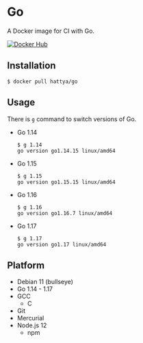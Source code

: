 # Go

A Docker image for CI with Go.

[![Docker Hub](https://img.shields.io/docker/cloud/build/hattya/go)](https://hub.docker.com/r/hattya/go)


## Installation

```console
$ docker pull hattya/go
```


## Usage

There is `g` command to switch versions of Go.

- Go 1.14
  ```console
  $ g 1.14
  go version go1.14.15 linux/amd64
  ```

- Go 1.15
  ```console
  $ g 1.15
  go version go1.15.15 linux/amd64
  ```

- Go 1.16
  ```console
  $ g 1.16
  go version go1.16.7 linux/amd64
  ```

- Go 1.17
  ```console
  $ g 1.17
  go version go1.17 linux/amd64
  ```


## Platform

- Debian 11 (bullseye)
- Go 1.14 - 1.17
- GCC
  - C
- Git
- Mercurial
- Node.js 12
  - npm
